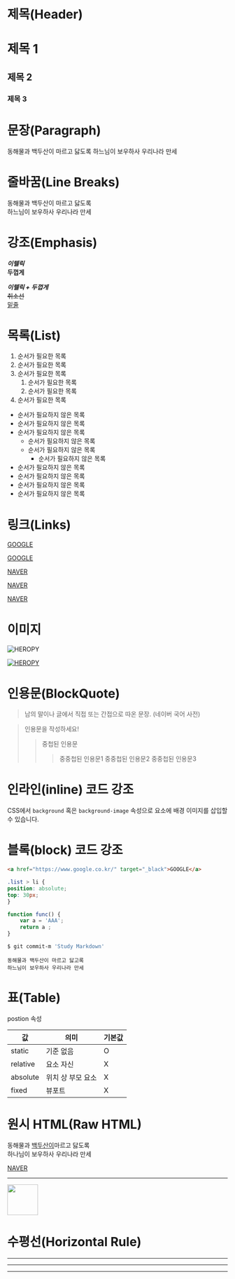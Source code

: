# 제목(Header)

# 제목 1
## 제목 2
### 제목 3

# 문장(Paragraph)

동해물과 백두산이 마르고 닳도록
하느님이 보우하사 우리나라 만세

# 줄바꿈(Line Breaks)

동해물과 백두산이 마르고 닳도록  
하느님이 보우하사 우리나라 만세

# 강조(Emphasis)

**_이텔릭_**  
**두껍게**

**_이텔릭 + 두껍게_**  
~~취소선~~  
<u>밑줄</u>  


# 목록(List)

1. 순서가 필요한 목록
1. 순서가 필요한 목록
1. 순서가 필요한 목록
    1. 순서가 필요한 목록
    1. 순서가 필요한 목록
1. 순서가 필요한 목록

- 순서가 필요하지 않은 목록
- 순서가 필요하지 않은 목록
- 순서가 필요하지 않은 목록
    - 순서가 필요하지 않은 목록
    - 순서가 필요하지 않은 목록
        - 순서가 필요하지 않은 목록
- 순서가 필요하지 않은 목록
- 순서가 필요하지 않은 목록
- 순서가 필요하지 않은 목록
- 순서가 필요하지 않은 목록


# 링크(Links)

<a href="http://google.com">GOOGLE</a>

[GOOGLE](http://google.com)  

<a href="https://naver.com" title="NAVER로 이동!">NAVER</a>  

[NAVER](https://naver.com "NAVER로 이동!")



<a href="https://naver.com" title="NAVER로 이동!" target="_blank">NAVER</a> 

# 이미지

![HEROPY](https://heropy.blog/css/images/logo.png)

[![HEROPY](https://heropy.blog/css/images/logo.png)
](https://heropy.blog/)

# 인용문(BlockQuote)

> 남의 말이나 글에서 직접 또는 간접으로 따온 문장.
>(네이버 국어 사전)

> 인용문을 작성하세요!
>> 중첩된 인용문
>>>중중첩된 인용문1
>>>중중첩된 인용문2
>>>중중첩된 인용문3

# 인라인(inline) 코드 강조

CSS에서 `background` 혹은
`background-image` 속성으로 요소에 배경 이미지를 삽입할 수 있습니다.

# 블록(block) 코드 강조

```html
<a href="https://www.google.co.kr/" target="_black">GOOGLE</a>

``` 

```css
.list > li {
position: absolute;
top: 30px;
}
```

```javascript
function func() {
    var a = 'AAA';
    return a ;
}
```

```bash
$ git commit-m 'Study Markdown'

```

```plaintext
동해물과 백두산이 마르고 닳고록   
하느님이 보우하사 우리나라 만세
```

# 표(Table)
postion 속성

값 | 의미 | 기본값
--|--|--
static | 기준 없음 | O
relative | 요소 자신 | X
absolute | 위치 상 부모 요소 | X
fixed | 뷰포트 | X

# 원시 HTML(Raw HTML)

동해물과 <span style = "text-decoration: underline;">백두산이</span>마르고 닳도록<br/>
하나님이 보우하사 우리나라 만세

<a href="http://naver.com" title="NAVER로 이동!" target="_black">NAVER</a>

***
<img width="70" src ="https://heropy.blog/css/images/logo.png">


# 수평선(Horizontal Rule)

---

***

___

